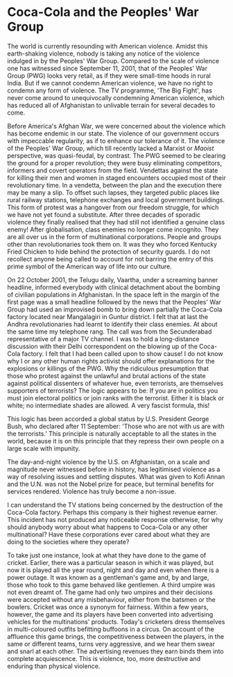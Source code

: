 # Coca-Cola and the Peoples' War Group

The world is currently resounding with American violence. Amidst this
earth-shaking violence, nobody is taking any notice of the violence
indulged in by the Peoples' War Group. Compared to the scale of violence
one has witnessed since September 11, 2001, that of the Peoples' War
Group (PWG) looks very retail, as if they were small-time hoods in rural
India. But if we cannot condemn American violence, we have no right to
condemn any form of violence. The TV programme, 'The Big Fight', has
never come around to unequivocally condemning American violence, which
has reduced all of Afghanistan to unlivable terrain for several decades
to come.

Before America's Afghan War, we were concerned about the violence which
has become endemic in our state. The violence of our government occurs
with impeccable regularity, as if to enhance our tolerance of it. The
violence of the Peoples' War Group, which till recently lacked a Marxist
or _Maoist_ perspective, was quasi-feudal, by contrast. The PWG seemed to
be clearing the ground for a proper revolution; they were busy
eliminating competitors, informers and covert operators from the field.
Vendettas against the state for killing their men and women in staged
encounters occupied most of their revolutionary time. In a vendetta,
between the plan and the execution there may be many a slip. To offset
such lapses, they targeted public places like rural railway stations,
telephone exchanges and local government buildings. This form of protest
was a hangover from our freedom struggle, for which we have not yet
found a substitute. After three decades of sporadic violence they
finally realised that they had still not identified a genuine class
enemy! After globalisation, class enemies no longer come incognito. They
are all over us in the form of multinational corporations. People and
groups other than revolutionaries took them on. It was they who forced
Kentucky Fried Chicken to hide behind the protection of security guards.
I do not recollect anyone being called to account for not barring the
entry of this prime symbol of the American way of life into our culture.

On 22 October 2001, the Telugu daily, Vaartha, under a screaming banner
headline, informed everybody with clinical detachment about the bombing
of civilian populations in Afghanistan. In the space left in the margin
of the first page was a small headline followed by the news that the
Peoples' War Group had used an improvised bomb to bring down partially
the Coca-Cola factory located near Mangalagiri in Guntur district. I
felt that at last the Andhra revolutionaries had learnt to identify
their class enemies. At about the same time my telephone rang. The call
was from the Secunderabad representative of a major TV channel. I was to
hold a long-distance discussion with their Delhi correspondent on the
blowing up of the Coca-Cola factory. I felt that I had been called upon
to show cause! I do not know why I or any other human rights activist
should offer explanations for the explosions or killings of the PWG. Why
the ridiculous presumption that those who protest against the unlawful
and brutal actions of the state against political dissenters of whatever
hue, even terrorists, are themselves supporters of terrorists? The logic
appears to be: If you are in politics you must join electoral politics
or join ranks with the terrorist. Either it is black or white; no
intermediate shades are allowed. A very fascist formula, this!

This logic has been accorded a global status by U.S. President George
Bush, who declared after 11 September: 'Those who are not with us are
with the terrorists.' This principle is naturally acceptable to all the
states in the world, because it is on this principle that they repress
their own people on a large scale with impunity.

The day-and-night violence by the U.S. on Afghanistan, on a scale and
magnitude never witnessed before in history, has legitimised violence as
a way of resolving issues and settling disputes. What was given to Kofi
Annan and the U.N. was not the Nobel prize for peace, but terminal
benefits for services rendered. Violence has truly become a non-issue.

I can understand the TV stations being concerned by the destruction of
the Coca-Cola factory. Perhaps this company is their highest revenue
earner. This incident has not produced any noticeable response
otherwise, for why should anybody worry about what happens to Coca-Cola
or any other multinational? Have these corporations ever cared about
what they are doing to the societies where they operate?

To take just one instance, look at what they have done to the game of
cricket. Earlier, there was a particular season in which it was played,
but now it is played all the year round, night and day and even when
there is a power outage. It was known as a gentleman's game and, by and
large, those who took to this game behaved like gentlemen. A third
umpire was not even dreamt of. The game had only two umpires and their
decisions were accepted without any misbehaviour, either from the
batsmen or the bowlers. Cricket was once a synonym for fairness. Within
a few years, however, the game and its players have been converted into
advertising vehicles for the multinations' products. Today's cricketers
dress themselves in multi-coloured outfits befitting buffoons in a
circus. On account of the affluence this game brings, the
competitiveness between the players, in the same or different teams,
turns very aggressive, and we hear them swear and snarl at each other.
The advertising revenues they earn binds them into complete
acquiescence. This is violence, too, more destructive and enduring than
physical violence.
